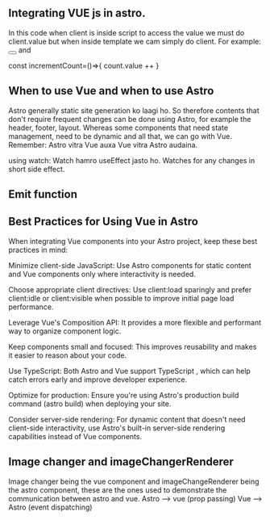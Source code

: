## Integrating VUE js in astro. 
<script setup>
    import { ref } from 'vue';
    const count = ref(0);

    const incrementCount = () => {
        count.value++;
    }
</script>

<template>
    <button @click="incrementCount"> I am clicked my value {{ count }}</button>
</template>
In this code when client is inside script to access the value we must do client.value but when inside template we cam simply do client. For example:
<button @click="count++"> </button>
and

const incrementCount=()=>{
    count.value ++
}

## When to use Vue and when to use Astro
Astro generally static site generation ko laagi ho. So therefore contents that don't require frequent changes can be done using Astro, for example the header, footer, layout. Whereas some components that need state management, need to be dynamic and all that, we can go with Vue. Remember: Astro vitra Vue auxa Vue vitra Astro audaina.

using watch: Watch hamro useEffect jasto ho. Watches for any changes in short side effect.
## Emit function


## Best Practices for Using Vue in Astro

When integrating Vue components into your Astro project, keep these 
best practices
 in mind:

Minimize client-side JavaScript: Use Astro components for static content and Vue components only where 
interactivity
 is needed.

Choose appropriate client directives: Use client:load sparingly and prefer client:idle or client:visible when possible to improve initial page load performance.

Leverage Vue's Composition API: It provides a more flexible and performant way to organize component logic.

Keep components small and focused: This improves reusability and makes it easier to reason about your code.

Use TypeScript: Both Astro and Vue support 
TypeScript
, which can help catch errors early and improve developer experience.

Optimize for production: Ensure you're using Astro's production build command (astro build) when deploying your site.

Consider server-side rendering: For dynamic content that doesn't need client-side interactivity, use Astro's built-in server-side rendering capabilities instead of Vue components.


## Image changer and imageChangerRenderer
Image changer being the vue component and imageChangeRenderer being the astro component, these are the ones used to demonstrate the communication between astro and vue. 
Astro --> vue (prop passing)
Vue --> Astro (event dispatching)